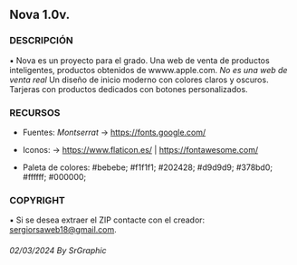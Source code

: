 ## Nova 1.0v.

### DESCRIPCIÓN

▪ Nova es un proyecto para el grado. Una web de venta de productos inteligentes, productos obtenidos de wwww.apple.com. *No es una web de venta real* Un diseño de inicio moderno con colores claros y oscuros. Tarjeras con productos dedicados con 
botones personalizados. 

### RECURSOS 

- Fuentes: *Montserrat* -> https://fonts.google.com/

- Iconos: -> https://www.flaticon.es/ | https://fontawesome.com/

- Paleta de colores: #bebebe; #f1f1f1; #202428; #d9d9d9; #378bd0; #ffffff; #000000;

### COPYRIGHT

▪ Si se desea extraer el ZIP contacte con el creador: sergiorsaweb18@gmail.com.

###### 02/03/2024 By SrGraphic 

